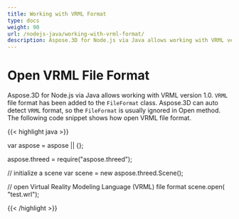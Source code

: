 ```yaml
---
title: Working with VRML Format
type: docs
weight: 90
url: /nodejs-java/working-with-vrml-format/
description: Aspose.3D for Node.js via Java allows working with VRML version 1.0. VRML file format has been added to the FileFormat class. Aspose.3D can auto detect VRML format, so the FileFormat is usually ignored in Open method.
---
```


# **Open VRML File Format**
Aspose.3D for Node.js via Java allows working with VRML version 1.0. `VRML` file format has been added to the `FileFormat` class. Aspose.3D can auto detect `VRML` format, so the `FileFormat` is usually ignored in Open method. The following code snippet shows how open VRML file format.

{{< highlight java >}}

var aspose = aspose || {};

aspose.threed = require("aspose.threed");

// initialize a scene
var scene = new aspose.threed.Scene();

// open Virtual Reality Modeling Language (VRML) file format
scene.open( "test.wrl");

{{< /highlight >}}
